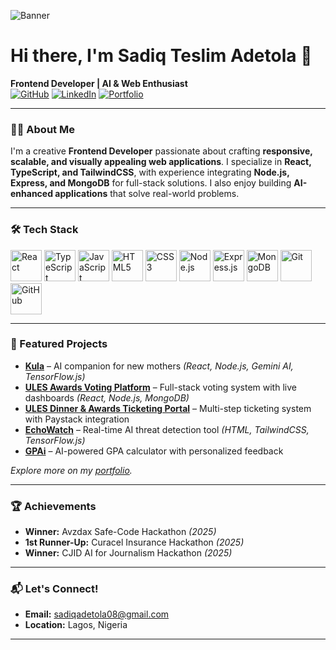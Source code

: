 ![Banner](https://drive.google.com/file/d/18cPubHopr11AHm7e_GsgNdb096C0FVxV/view?usp=drive_link)

# Hi there, I'm **Sadiq Teslim Adetola** 👋

**Frontend Developer | AI & Web Enthusiast**  
[![GitHub](https://img.shields.io/badge/GitHub-000?logo=github&logoColor=white)](https://github.com/Sadiq-Teslim)
[![LinkedIn](https://img.shields.io/badge/LinkedIn-0A66C2?logo=linkedin&logoColor=white)](https://linkedin.com/in/sadiq-ta)
[![Portfolio](https://img.shields.io/badge/Portfolio-000000?logo=vercel&logoColor=white)](https://portfolio-25kl.vercel.app)

---

### 👨‍💻 About Me
I'm a creative **Frontend Developer** passionate about crafting **responsive, scalable, and visually appealing web applications**. I specialize in **React, TypeScript, and TailwindCSS**, with experience integrating **Node.js, Express, and MongoDB** for full-stack solutions. I also enjoy building **AI-enhanced applications** that solve real-world problems.

---

### 🛠️ Tech Stack
<p>
<img src="https://cdn.jsdelivr.net/gh/devicons/devicon/icons/react/react-original.svg" alt="React" width="50"/>
<img src="https://cdn.jsdelivr.net/gh/devicons/devicon/icons/typescript/typescript-original.svg" alt="TypeScript" width="50"/>
<img src="https://cdn.jsdelivr.net/gh/devicons/devicon/icons/javascript/javascript-original.svg" alt="JavaScript" width="50"/>
<img src="https://cdn.jsdelivr.net/gh/devicons/devicon/icons/html5/html5-original.svg" alt="HTML5" width="50"/>
<img src="https://cdn.jsdelivr.net/gh/devicons/devicon/icons/css3/css3-original.svg" alt="CSS3" width="50"/>
<img src="https://cdn.jsdelivr.net/gh/devicons/devicon/icons/nodejs/nodejs-original.svg" alt="Node.js" width="50"/>
<img src="https://cdn.jsdelivr.net/gh/devicons/devicon/icons/express/express-original.svg" alt="Express.js" width="50"/>
<img src="https://cdn.jsdelivr.net/gh/devicons/devicon/icons/mongodb/mongodb-original.svg" alt="MongoDB" width="50"/>
<img src="https://cdn.jsdelivr.net/gh/devicons/devicon/icons/git/git-original.svg" alt="Git" width="50"/>
<img src="https://cdn.jsdelivr.net/gh/devicons/devicon/icons/github/github-original.svg" alt="GitHub" width="50"/>
</p>

---

### 🚀 Featured Projects
- **[Kula](https://kula1.netlify.app)** – AI companion for new mothers *(React, Node.js, Gemini AI, TensorFlow.js)*
- **[ULES Awards Voting Platform](https://ules-vote.netlify.app)** – Full-stack voting system with live dashboards *(React, Node.js, MongoDB)*
- **[ULES Dinner & Awards Ticketing Portal](https://ticketgenerator-rho.vercel.app)** – Multi-step ticketing system with Paystack integration
- **[EchoWatch](https://echowatch.netlify.app)** – Real-time AI threat detection tool *(HTML, TailwindCSS, TensorFlow.js)*
- **[GPAi](https://gpaicalc.netlify.app)** – AI-powered GPA calculator with personalized feedback

*Explore more on my [portfolio](https://portfolio-25kl.vercel.app).* 

---

### 🏆 Achievements
- **Winner:** Avzdax Safe-Code Hackathon *(2025)*
- **1st Runner-Up:** Curacel Insurance Hackathon *(2025)*
- **Winner:** CJID AI for Journalism Hackathon *(2025)*

---

### 📬 Let's Connect!
- **Email:** [sadiqadetola08@gmail.com](mailto:sadiqadetola08@gmail.com)  
- **Location:** Lagos, Nigeria

---
